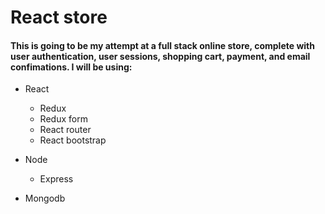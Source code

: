# React store

#### This is going to be my attempt at a full stack online store, complete with user authentication, user sessions, shopping cart, payment, and email confimations. I will be using:

* React
  * Redux
  * Redux form
  * React router
  * React bootstrap
* Node
    * Express

* Mongodb